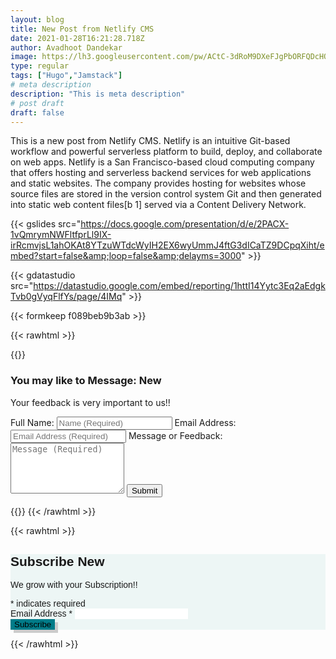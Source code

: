 ```yaml
---
layout: blog
title: New Post from Netlify CMS
date: 2021-01-28T16:21:28.718Z
author: Avadhoot Dandekar
image: https://lh3.googleusercontent.com/pw/ACtC-3dRoM9DXeFJgPbORFQDcHOM_jVUcy9P7HeGFjLso7Psj5LReyaVcLNuHFIzyqBdcR7yv59cXFnQxSPSBHy2mTHCd91vhYLI_NbotocXYa3MnuWQKEkjU6zeCUx3xmpQWRe5hR5vdAQA8UBQ53evrPWYKw=w1221-h754-no
type: regular
tags: ["Hugo","Jamstack"]
# meta description
description: "This is meta description"
# post draft
draft: false
---
```


<p><span class="firstcharacter">T</span>his is a new post from Netlify CMS. Netlify is an intuitive Git-based workflow and powerful serverless platform to build, deploy, and collaborate on web apps. Netlify is a San Francisco-based cloud computing company that offers hosting and serverless backend services for web applications and static websites. The company provides hosting for websites whose source files are stored in the version control system Git and then generated into static web content files[b 1] served via a Content Delivery Network.</p>

{{< gslides src="https://docs.google.com/presentation/d/e/2PACX-1vQmrymNWFltfprLl9IX-irRcmvjsL1ahOKAt8YTzuWTdcWyIH2EX6wyUmmJ4ftG3dICaTZ9DCpqXiht/embed?start=false&amp;loop=false&amp;delayms=3000" >}}

{{< gdatastudio src="https://datastudio.google.com/embed/reporting/1httI14Yytc3Eq2aEdgkTvb0gVyqFlfYs/page/4IMq" >}}

{{< formkeep f089beb9b3ab >}}

{{< rawhtml >}}
<!-- Beginning of Google Form HTML -->
{{<card class="shadow" markdownify="true">}}
### You may like to Message: <span class="badge badge-success">New</span>
Your feedback is very <span class="badge badge-primary">important</span> to us!!
<div class="form-group">
<script type="text/javascript">var submitted=false;</script>
<iframe name="hidden_iframe" id="hidden_iframe" style="display:none;" 
onload="if(submitted) {window.location='/blog/thankyou';}"></iframe>
<form action="https://docs.google.com/forms/u/0/d/e/1FAIpQLSfUzyVr8WD1sCCTygc6sM-YXHDiFpyjUrtSx7IJWu_eMia-NQ/formResponse" method="post" target="hidden_iframe" onsubmit="submitted=true;">
    <label>Full Name:</label>
    <input type="text" class="form-control" placeholder="Name (Required)" name="entry.2262242" required>
    <label>Email Address:</label>
    <input type="email" class="form-control" placeholder="Email Address (Required)" name="entry.2159917" required> 
    <label>Message or Feedback:</label>
    <textarea rows="5" class="form-control" placeholder="Message (Required)" name="entry.2898603" required></textarea>
    <button class="btn btn-primary btn-lg mt-2" type="submit" >Submit</button>     
</form>
</div>
{{</card>}}
{{< /rawhtml >}}

{{< rawhtml >}}
<!-- Begin Mailchimp Signup Form -->
<link href="//cdn-images.mailchimp.com/embedcode/classic-10_7.css" rel="stylesheet" type="text/css">
<style type="text/css">
	#mc_embed_signup{background:#edf6f5; clear:left; font:14px Helvetica,Arial,sans-serif; }
    #mc_embed_signup input{border: solid 0px #0aa8a7;} 
    #mc_embed_signup input.button{background: #007c89; box-shadow: 5px 5px #ccc;}
	/* Add your own Mailchimp form style overrides in your site stylesheet or in this style block.
	   We recommend moving this block and the preceding CSS link to the HEAD of your HTML file. */
</style>
<div class="card shadow">

<div id="mc_embed_signup">
<form action="https://gmail.us1.list-manage.com/subscribe/post?u=b33049064bcf732649ac9ac4a&amp;id=a5c7c78972" method="post" id="mc-embedded-subscribe-form" name="mc-embedded-subscribe-form" class="validate" target="_blank" novalidate>
    <div id="mc_embed_signup_scroll">
	<h2>Subscribe <span class="badge badge-success">New</span></h2>
    <p>We grow with your <span class="badge badge-primary">Subscription!!</span></p>
<div class="indicates-required"><span class="asterisk">*</span> indicates required</div>
<div class="mc-field-group">
	<label for="mce-EMAIL">Email Address  <span class="asterisk">*</span>
</label>
	<input type="email" class="form-control" value="" name="EMAIL" class="required email" id="mce-EMAIL">
</div>
	<div id="mce-responses" class="clear">
		<div class="response" id="mce-error-response" style="display:none"></div>
		<div class="response" id="mce-success-response" style="display:none"></div>
	</div>    <!-- real people should not fill this in and expect good things - do not remove this or risk form bot signups-->
    <div style="position: absolute; left: -5000px;" aria-hidden="true"><input type="text" name="b_b33049064bcf732649ac9ac4a_a5c7c78972" tabindex="-1" value=""></div>
    <div class="clear"><input type="submit" value="Subscribe" name="subscribe" id="mc-embedded-subscribe" class="button btn-primary btn-lg"></div>
    </div>
</form>
</div>
</div>

<!--End mc_embed_signup-->
{{< /rawhtml >}}

<i class="bi-alarm"></i>

<i class="bi-alarm" style="font-size: 2rem; color: #0aa8a7;"></i>